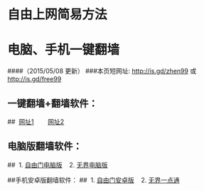 # 自由上网简易方法
# 电脑、手机一键翻墙
####（2015/05/08 更新）
###本页短网址: http://is.gd/zhen99 或 http://is.gd/free99

## 一键翻墙+翻墙软件：
##&nbsp;&nbsp;<a href="https://d3gxuywhg1mu34.cloudfront.net" target="_blank">网址1</a>&nbsp;&nbsp;&nbsp;&nbsp;&nbsp;&nbsp;&nbsp;&nbsp;<a href="https://dw6we1jggaq7b.cloudfront.net" target="_blank">网址2</a>

## 电脑版翻墙软件：
##&nbsp;&nbsp;1. <a href="https://d2cg8k1io1rfwt.cloudfront.net/fgs.php?fid=fg753p.zip" target="_blank">自由门电脑版</a>&nbsp;&nbsp;&nbsp;&nbsp;2. <a href="https://d2cg8k1io1rfwt.cloudfront.net/fgs.php?fid=u1405.zip" target="_blank">无界电脑版</a>

##手机安卓版翻墙软件：
##&nbsp;&nbsp;1. <a href="https://d2cg8k1io1rfwt.cloudfront.net/fgs.php?fid=fgma32.apk" target="_blank">自由门安卓版</a>&nbsp;&nbsp;&nbsp;&nbsp;2. <a href="https://d2cg8k1io1rfwt.cloudfront.net/fgs.php?fid=um3.1.apk" target="_blank">无界一点通</a>
